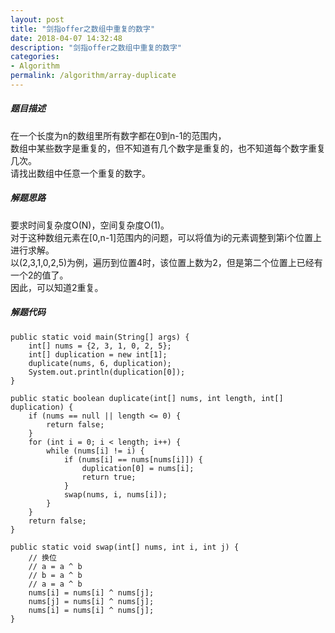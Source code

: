 ```yaml
---
layout: post
title: "剑指offer之数组中重复的数字"
date: 2018-04-07 14:32:48
description: "剑指offer之数组中重复的数字"
categories:
- Algorithm
permalink: /algorithm/array-duplicate
---
```


##### 题目描述

在一个长度为n的数组里所有数字都在0到n-1的范围内，  
数组中某些数字是重复的，但不知道有几个数字是重复的，也不知道每个数字重复几次。  
请找出数组中任意一个重复的数字。

##### 解题思路

要求时间复杂度O(N)，空间复杂度O(1)。  
对于这种数组元素在[0,n-1]范围内的问题，可以将值为i的元素调整到第i个位置上进行求解。  
以(2,3,1,0,2,5)为例，遍历到位置4时，该位置上数为2，但是第二个位置上已经有一个2的值了。  
因此，可以知道2重复。

##### 解题代码

```vim
public static void main(String[] args) {
    int[] nums = {2, 3, 1, 0, 2, 5};
    int[] duplication = new int[1];
    duplicate(nums, 6, duplication);
    System.out.println(duplication[0]);
}

public static boolean duplicate(int[] nums, int length, int[] duplication) {
    if (nums == null || length <= 0) {
        return false;
    }
    for (int i = 0; i < length; i++) {
        while (nums[i] != i) {
            if (nums[i] == nums[nums[i]]) {
                duplication[0] = nums[i];
                return true;
            }
            swap(nums, i, nums[i]);
        }
    }
    return false;
}

public static void swap(int[] nums, int i, int j) {
    // 换位
    // a = a ^ b
    // b = a ^ b
    // a = a ^ b
    nums[i] = nums[i] ^ nums[j];
    nums[j] = nums[i] ^ nums[j];
    nums[i] = nums[i] ^ nums[j];
}
```
